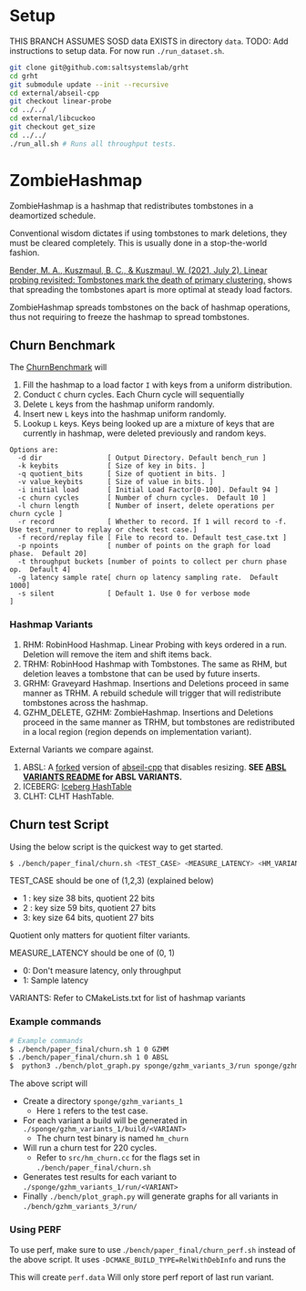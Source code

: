 # Setup

THIS BRANCH ASSUMES SOSD data EXISTS in directory `data`. 
TODO: Add instructions to setup data. For now run `./run_dataset.sh`.

```bash
git clone git@github.com:saltsystemslab/grht
cd grht
git submodule update --init --recursive
cd external/abseil-cpp
git checkout linear-probe
cd ../../
cd external/libcuckoo
git checkout get_size
cd ../../
./run_all.sh # Runs all throughput tests.
```


# ZombieHashmap

ZombieHashmap is a hashmap that redistributes tombstones in a deamortized schedule. 

Conventional wisdom dictates if using tombstones to mark deletions, they must be cleared completely. This is usually done in a stop-the-world fashion.

[Bender, M. A., Kuszmaul, B. C., &amp; Kuszmaul, W. (2021, July 2). Linear probing revisited: Tombstones mark the death of primary clustering.](https://arxiv.org/abs/2107.01250) 
shows that spreading the tombstones apart is more optimal at steady load factors. 

ZombieHashmap spreads tombstones on the back of hashmap operations, thus not requiring to freeze the hashmap to spread tombstones.

## Churn Benchmark

The [ChurnBenchmark](bench/hm_churn.cc) will 

1. Fill the hashmap to a load factor `I` with keys from a uniform distribution.
2. Conduct `C` churn cycles. Each Churn cycle will sequentially
  1. Delete `L` keys from the hashmap uniform randomly.
  2. Insert new `L` keys into the hashmap uniform randomly.
  3. Lookup `L` keys. Keys being looked up are a mixture of keys that are currently in hashmap, were deleted previously and random keys.

```
Options are:
  -d dir                [ Output Directory. Default bench_run ]
  -k keybits            [ Size of key in bits. ]
  -q quotient_bits      [ Size of quotient in bits. ]
  -v value_keybits      [ Size of value in bits. ]
  -i initial load       [ Initial Load Factor[0-100]. Default 94 ]
  -c churn cycles       [ Number of churn cycles.  Default 10 ]
  -l churn length       [ Number of insert, delete operations per churn cycle ]
  -r record             [ Whether to record. If 1 will record to -f. Use test_runner to replay or check test case.]
  -f record/replay file [ File to record to. Default test_case.txt ]
  -p npoints            [ number of points on the graph for load phase.  Default 20]
  -t throughput buckets [number of points to collect per churn phase op.  Default 4]
  -g latency sample rate[ churn op latency sampling rate.  Default 1000]
  -s silent             [ Default 1. Use 0 for verbose mode
]
```

### Hashmap Variants

1. RHM: RobinHood Hashmap. Linear Probing with keys ordered in a run. Deletion will remove the item and shift items back.
2. TRHM: RobinHood Hashmap with Tombstones. The same as RHM, but deletion leaves a tombstone that can be used by future inserts.
3. GRHM: Graveyard Hashmap. Insertions and Deletions proceed in same manner as TRHM. A rebuild schedule will trigger that will redistribute tombstones across the hashmap.
4. GZHM\_DELETE, GZHM: ZombieHashmap. Insertions and Deletions proceed in the same manner as TRHM, but tombstones are redistributed in a local region (region depends on implementation variant).

External Variants we compare against.

1. ABSL: A [forked](https://github.com/saltsystemslab/abseil-cpp) version of [abseil-cpp](https://abseil.io/) that disables resizing. **SEE [ABSL VARIANTS README](https://github.com/saltsystemslab/abseil-cpp/blob/linear-probe/README.md) for ABSL VARIANTS.**
2. ICEBERG: [Iceberg HashTable](https://github.com/splatlab/iceberghashtable)
3. CLHT: CLHT HashTable.

## Churn test Script

Using the below script is the quickest way to get started.

```bash
$ ./bench/paper_final/churn.sh <TEST_CASE> <MEASURE_LATENCY> <HM_VARIANT>
```

TEST_CASE should be one of (1,2,3) (explained below)
- 1 : key size 38 bits, quotient 22 bits
- 2 : key size 59 bits, quotient 27 bits
- 3: key size 64 bits, quotient 27 bits

Quotient only matters for quotient filter variants.

MEASURE_LATENCY should be one of (0, 1)
* 0: Don't measure latency, only throughput
* 1: Sample latency

VARIANTS: Refer to CMakeLists.txt for list of hashmap variants

### Example commands

```bash
# Example commands
$ ./bench/paper_final/churn.sh 1 0 GZHM
$ ./bench/paper_final/churn.sh 1 0 ABSL
$  python3 ./bench/plot_graph.py sponge/gzhm_variants_3/run sponge/gzhm_variants_1/result
```

The above script will
* Create a directory `sponge/gzhm_variants_1`
	* Here `1` refers to the test case.
* For each variant a build will be generated in `./sponge/gzhm_variants_1/build/<VARIANT>`
	* The churn test binary is named `hm_churn`
* Will run a churn test for 220 cycles.
	* Refer to `src/hm_churn.cc` for the flags set in `./bench/paper_final/churn.sh`
* Generates test results for each variant to `./sponge/gzhm_variants_1/run/<VARIANT>`
* Finally `./bench/plot_graph.py` will generate graphs for all variants in `./bench/gzhm_variants_3/run/`

### Using PERF

To use perf, make sure to use .`/bench/paper_final/churn_perf.sh` instead of the above script. It uses `-DCMAKE_BUILD_TYPE=RelWithDebInfo` and runs the 

This will create `perf.data` Will only store perf report of last run variant.

